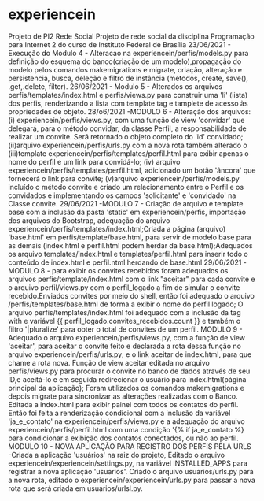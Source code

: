# experiencein
Projeto de PI2 Rede Social
Projeto de rede social da disciplina Programação para Internet 2 do curso de Instituto Federal de Brasília 
23/06/2021 - Execução do Modulo 4  - Alteracao na experiencein/perfis/models.py para definição do esquema do banco(criação de um modelo),propagação do modelo pelos comandos makemigrations e migrate, criação, alteração e persistencia, busca, deleção e filtro de instância (metodos, create, save(), .get,.delete, filter).
26/06/2021 - Modulo 5 - Alterados os arquivos perfis/templates/index.html e perfis/views.py para construir uma 'li' (lista) dos perfis, renderizando a lista com template tag e tamplete de acesso às propriedades de objeto.
28/o6/2021 -MODULO 6 - Alteração dos arquivos: (i) experiencein/perfis/views.py, com uma função de view 'convidar' que delegará, para o método convidar, da classe Perfil, a responsabilidade de realizar um convite. Será retornado o objeto completo do 'id' convidado; (ii)arquivo experiencein/perfis/urls.py com a nova rota também alterado o (iii)template experiencein/perfis/templates/perfil.html para exibir apenas o nome do perfil e um link para convidá-lo; (iv) arquivo  experiencein/perfis/templates/perfil.html, adicionado um botão 'âncora' que fornecerá o link para convite; (v)arquivo experiencein/perfis/models.py incluído o método convite e criado um relacionamento entre o Perfil e os convidados e implementando os campos 'solicitante' e 'convidado' na Classe convite.
29/06/2021 -MODULO 7 - Criação de arquivo e template base com a inclusão da pasta 'static' em experiencein/perfis, importação dos arquivos do Bootstrap, adequação do arquivo experiencein/perfis/templates/index.html;Criada a página (arquivo) 'base.html' em perfis/template/base.html, para servir de modelo base para as demais (index.html e perfil.html podem herdar da base.html);Adequados os arquivo templates/index.html  e templates/perfil.html para inserir todo o conteúdo de index.html e perfil.ntml  herdando de base.html
29/06/2021 -MODULO 8 - para exibir os convites recebidos foram adequados os arquivos perfis/template/index.html com o link "aceitar" para cada convite e o arquivo  perfil/views.py com o perfil_logado a fim de simular o convite recebido.Enviados convites por meio do shell, então foi adequado o arquivo /perfis/templates/base.html de forma a exibir o nome do perfil logado; O arquivo perfis/templates/index.html foi adequado com a inclusão da tag with e variável {{ perfil_logado.convites_recebidos.count }}  e também o filtro '|pluralize' para obter o total de convites de um perfil.
MODULO 9 - Adequado o arquivo experiencein/perfis/views.py, com a função de view 'aceitar', para aceitar o convite feito e declarada a rota dessa função no arquivo experiencein/perfis/urls.py; e  o link aceitar de index.html, para que chame a rota nova. Função de view aceitar editada no arquivo perfis/views.py para  procurar o convite no banco de dados através de seu ID,e  aceitá-lo e  em seguida redirecionar o usuário para index.html(página principal da aplicação); Foram utilizados os comandos makemigrations e depois migrate para sincronizar as alterações realizadas com o Banco. Editada a index.html para exibir painel com todos os contatos do perfil. Então foi feita a renderização condicional com a inclusão da variável  'ja_e_contato' na experiencein/perfis/views.py e a adequação do arquivo experiencein/perfis/perfil.html com uma condição '{% if ja_e_contato %} para condicionar a exibição dos contatos conectados, ou não ao perfil.
MODULO 10 - NOVA APLICAÇÃO PARA REGISTRO DOS PERFIS PELA URLS -Criada a aplicação 'usuários'  na raiz do projeto, Editado o arquivo experiencein/experiencein/settings.py, na variável INSTALLED_APPS para registrar a nova aplicação 'usuarios'. Criado o arquivo usuarios/urls.py para a nova rota, editado o experiencein/experiencein/urls.py para passar a nova rota que será criada em usuarios/urlsl.py.
